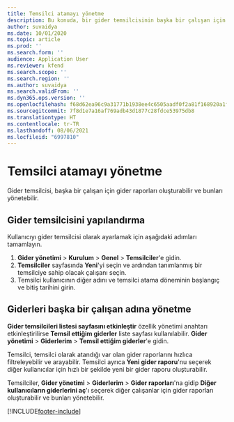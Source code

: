 ```yaml
---
title: Temsilci atamayı yönetme
description: Bu konuda, bir gider temsilcisinin başka bir çalışan için gider raporları oluşturması ve bunları yönetmesi hakkında bilgiler sağlanmaktadır.
author: suvaidya
ms.date: 10/01/2020
ms.topic: article
ms.prod: ''
ms.search.form: ''
audience: Application User
ms.reviewer: kfend
ms.search.scope: ''
ms.search.region: ''
ms.author: suvaidya
ms.search.validFrom: ''
ms.dyn365.ops.version: ''
ms.openlocfilehash: f68d62ea96c9a31771b1938ee4c6505aadf0f2a81f168920a1f057227b986281
ms.sourcegitcommit: 7f8d1e7a16af769adb43d1877c28fdce53975db8
ms.translationtype: HT
ms.contentlocale: tr-TR
ms.lasthandoff: 08/06/2021
ms.locfileid: "6997810"
---
```

# <a name="manage-delegation"></a>Temsilci atamayı yönetme
Gider temsilcisi, başka bir çalışan için gider raporları oluşturabilir ve bunları yönetebilir.

## <a name="configuring-expense-delegation"></a>Gider temsilcisini yapılandırma

Kullanıcıyı gider temsilcisi olarak ayarlamak için aşağıdaki adımları tamamlayın. 
1. **Gider yönetimi** > **Kurulum** > **Genel** > **Temsilciler**'e gidin. 
2. **Temsilciler** sayfasında **Yeni**'yi seçin ve ardından tanımlanmış bir temsilciye sahip olacak çalışanı seçin. 
3. Temsilci kullanıcının diğer adını ve temsilci atama döneminin başlangıç ve bitiş tarihini girin.

## <a name="manage-expenses-on-behalf-of-another-employee"></a>Giderleri başka bir çalışan adına yönetme

**Gider temsilcileri listesi sayfasını etkinleştir** özellik yönetimi anahtarı etkinleştirilirse **Temsil ettiğim giderler** liste sayfası kullanılabilir. **Gider yönetimi** > **Giderlerim** > **Temsil ettiğim giderler**'e gidin.

Temsilci, temsilci olarak atandığı var olan gider raporlarını hızlıca filtreleyebilir ve arayabilir. Temsilci ayrıca **Yeni gider raporu**'nu seçerek diğer kullanıcılar için hızlı bir şekilde yeni bir gider raporu oluşturabilir.

Temsilciler, **Gider yönetimi** > **Giderlerim** > **Gider raporları**'na gidip **Diğer kullanıcıların giderlerini aç**'ı seçerek diğer çalışanlar için gider raporları oluşturabilir ve bunları yönetebilir.


[!INCLUDE[footer-include](../includes/footer-banner.md)]